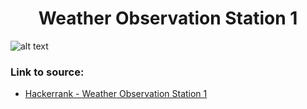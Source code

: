 <h1 align="center">Weather Observation Station 1</h1>

![alt text](https://images2.imgbox.com/7f/24/4zixJRml_o.png?raw=true)

### Link to source: 
- <a href="https://www.hackerrank.com/challenges/weather-observation-station-1/problem">Hackerrank - Weather Observation Station 1</a>

